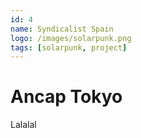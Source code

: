 ```yaml
---
id: 4
name: Syndicalist Spain
logo: /images/solarpunk.png
tags: [solarpunk, project]
---
```


# Ancap Tokyo

Lalalal

